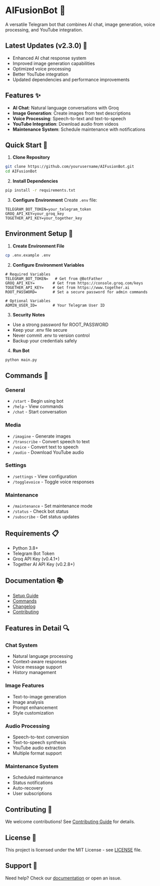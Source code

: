 # AIFusionBot 🤖

A versatile Telegram bot that combines AI chat, image generation, voice processing, and YouTube integration.

## Latest Updates (v2.3.0) 🎉
- Enhanced AI chat response system
- Improved image generation capabilities
- Optimized voice processing
- Better YouTube integration
- Updated dependencies and performance improvements

## Features ✨

- **AI Chat**: Natural language conversations with Groq
- **Image Generation**: Create images from text descriptions
- **Voice Processing**: Speech-to-text and text-to-speech
- **YouTube Integration**: Download audio from videos
- **Maintenance System**: Schedule maintenance with notifications

## Quick Start 🚀

1. **Clone Repository**
```bash
git clone https://github.com/yourusername/AIFusionBot.git
cd AIFusionBot
```

2. **Install Dependencies**
```bash
pip install -r requirements.txt
```

3. **Configure Environment**
Create `.env` file:
```env
TELEGRAM_BOT_TOKEN=your_telegram_token
GROQ_API_KEY=your_groq_key
TOGETHER_API_KEY=your_together_key
```

## Environment Setup 🔐

1. **Create Environment File**
```bash
cp .env.example .env
```

2. **Configure Environment Variables**
```env
# Required Variables
TELEGRAM_BOT_TOKEN=   # Get from @BotFather
GROQ_API_KEY=        # Get from https://console.groq.com/keys
TOGETHER_API_KEY=    # Get from https://www.together.ai
ROOT_PASSWORD=       # Set a secure password for admin commands

# Optional Variables
ADMIN_USER_ID=       # Your Telegram User ID
```

3. **Security Notes**
- Use a strong password for ROOT_PASSWORD
- Keep your .env file secure
- Never commit .env to version control
- Backup your credentials safely

4. **Run Bot**
```bash
python main.py
```

## Commands 📝

### General
- `/start` - Begin using bot
- `/help` - View commands
- `/chat` - Start conversation

### Media
- `/imagine` - Generate images
- `/transcribe` - Convert speech to text
- `/voice` - Convert text to speech
- `/audio` - Download YouTube audio

### Settings
- `/settings` - View configuration
- `/togglevoice` - Toggle voice responses

### Maintenance
- `/maintenance` - Set maintenance mode
- `/status` - Check bot status
- `/subscribe` - Get status updates

## Requirements 📋

- Python 3.8+
- Telegram Bot Token
- Groq API Key (v0.4.1+)
- Together AI API Key (v0.2.8+)

## Documentation 📚

- [Setup Guide](docs/setup.md)
- [Commands](docs/commands.md)
- [Changelog](docs/changelog.md)
- [Contributing](CONTRIBUTING.md)

## Features in Detail 🔍

### Chat System
- Natural language processing
- Context-aware responses
- Voice message support
- History management

### Image Features
- Text-to-image generation
- Image analysis
- Prompt enhancement
- Style customization

### Audio Processing
- Speech-to-text conversion
- Text-to-speech synthesis
- YouTube audio extraction
- Multiple format support

### Maintenance System
- Scheduled maintenance
- Status notifications
- Auto-recovery
- User subscriptions

## Contributing 🤝

We welcome contributions! See [Contributing Guide](CONTRIBUTING.md) for details.

## License 📄

This project is licensed under the MIT License - see [LICENSE](LICENSE) file.

## Support 💬

Need help? Check our [documentation](docs/index.md) or open an issue.
